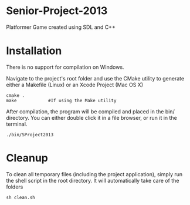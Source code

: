 Senior-Project-2013
=========

Platformer Game created using SDL and C++

Installation
=========

There is no support for compilation on Windows.

Navigate to the project's root folder and use the CMake utility to generate either a Makefile (Linux) or an Xcode Project (Mac OS X)

    cmake .
    make            #If using the Make utility

After compilation, the program will be compiled and placed in the bin/ directory. You can either double click it in a file browser, or run it in the terminal.

    ./bin/SProject2013

Cleanup
=========

To clean all temporary files (including the project application), simply run the shell script in the root directory. It will automatically take care of the folders

    sh clean.sh
